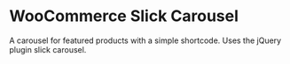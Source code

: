 # WooCommerce Slick Carousel

A carousel for featured products with a simple shortcode.  Uses the jQuery plugin slick carousel.
